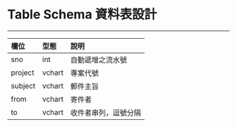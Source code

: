 # Table Schema 資料表設計

---

| 欄位 | 型態 | 說明 |
| :--- | :--- | :--- |
| sno | int | 自動遞增之流水號 |
| project | vchart | 專案代號 |
| subject | vchart | 郵件主旨 |
| from | vchart | 寄件者 |
| to | vchart | 收件者串列，逗號分隔 |




